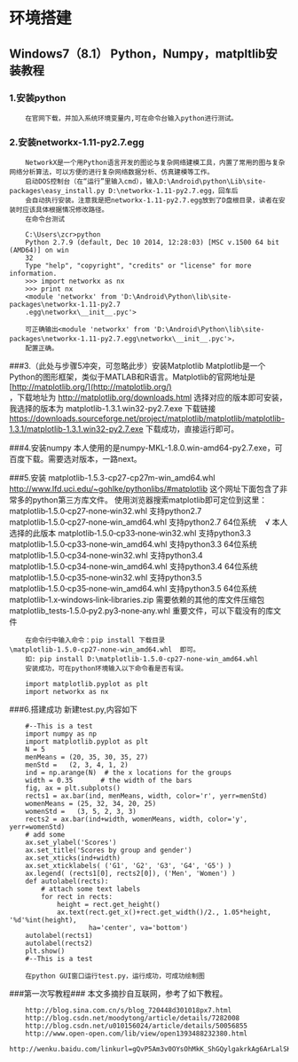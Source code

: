 环境搭建
===================================

Windows7（8.1）  Python，Numpy，matpltlib安装教程 
----------------------------------------------
### 1.安装python
        在官网下载，并加入系统环境变量内,可在命令台输入python进行测试。

### 2.安装networkx-1.11-py2.7.egg
        NetworkX是一个用Python语言开发的图论与复杂网络建模工具，内置了常用的图与复杂网络分析算法，可以方便的进行复杂网络数据分析、仿真建模等工作。
        启动DOS控制台（在“运行”里输入cmd），输入D:\Android\python\Lib\site-packages\easy_install.py D:\networkx-1.11-py2.7.egg，回车后
        会自动执行安装。注意我是把networkx-1.11-py2.7.egg放到了D盘根目录，读者在安装时应该具体根据情况修改路径。
        在命令台测试

        C:\Users\zcr>python                   
        Python 2.7.9 (default, Dec 10 2014, 12:28:03) [MSC v.1500 64 bit (AMD64)] on win
        32
        Type "help", "copyright", "credits" or "license" for more information.
        >>> import networkx as nx
        >>> print nx
        <module 'networkx' from 'D:\Android\Python\lib\site-packages\networkx-1.11-py2.7
        .egg\networkx\__init__.pyc'>

        可正确输出<module 'networkx' from 'D:\Android\Python\lib\site-packages\networkx-1.11-py2.7.egg\networkx\__init__.pyc'>，
        配置正确。

###3.（此处与步骤5冲突，可忽略此步）安装Matplotlib
        Matplotlib是一个Python的图形框架，类似于MATLAB和R语言。Matplotlib的官网地址是 [http://matplotlib.org/](http://matplotlib.org/)<br /> ，下载地址为
        http://matplotlib.org/downloads.html 选择对应的版本即可安装，我选择的版本为 matplotlib-1.3.1.win32-py2.7.exe
        下载链接
        https://downloads.sourceforge.net/project/matplotlib/matplotlib/matplotlib-1.3.1/matplotlib-1.3.1.win32-py2.7.exe
        下载成功，直接运行即可。

###4.安装numpy
        本人使用的是numpy-MKL-1.8.0.win-amd64-py2.7.exe，可百度下载。需要选对版本，一路next。

###5.安装 matplotlib-1.5.3-cp27-cp27m-win_amd64.whl
        http://www.lfd.uci.edu/~gohlke/pythonlibs/#matplotlib  这个网址下面包含了非常多的python第三方库文件。
        使用浏览器搜索matplotlib即可定位到这里： 
        matplotlib‑1.5.0‑cp27‑none‑win32.whl 支持python2.7 
        matplotlib‑1.5.0‑cp27‑none‑win_amd64.whl 支持python2.7 64位系统    √ 本人选择的此版本
        matplotlib‑1.5.0‑cp33‑none‑win32.whl 支持python3.3 
        matplotlib‑1.5.0‑cp33‑none‑win_amd64.whl 支持python3.3 64位系统 
        matplotlib‑1.5.0‑cp34‑none‑win32.whl 支持python3.4 
        matplotlib‑1.5.0‑cp34‑none‑win_amd64.whl 支持python3.4 64位系统 
        matplotlib‑1.5.0‑cp35‑none‑win32.whl 支持python3.5 
        matplotlib‑1.5.0‑cp35‑none‑win_amd64.whl 支持python3.5 64位系统 
        matplotlib‑1.x‑windows‑link‑libraries.zip 需要依赖的其他的库文件压缩包 
        matplotlib_tests‑1.5.0‑py2.py3‑none‑any.whl 重要文件，可以下载没有的库文件

        在命令行中输入命令：pip install 下载目录\matplotlib‑1.5.0‑cp27‑none‑win_amd64.whl  即可。 
        如: pip install D:\matplotlib‑1.5.0‑cp27‑none‑win_amd64.whl
        安装成功，可在python环境输入以下命令看是否有误。

        import matplotlib.pyplot as plt
        import networkx as nx 

###6.搭建成功
        新建test.py,内容如下
        
        #--This is a test
        import numpy as np
        import matplotlib.pyplot as plt
        N = 5
        menMeans = (20, 35, 30, 35, 27)
        menStd =   (2, 3, 4, 1, 2)
        ind = np.arange(N)  # the x locations for the groups
        width = 0.35       # the width of the bars
        fig, ax = plt.subplots()
        rects1 = ax.bar(ind, menMeans, width, color='r', yerr=menStd)
        womenMeans = (25, 32, 34, 20, 25)
        womenStd =   (3, 5, 2, 3, 3)
        rects2 = ax.bar(ind+width, womenMeans, width, color='y', yerr=womenStd)
        # add some
        ax.set_ylabel('Scores')
        ax.set_title('Scores by group and gender')
        ax.set_xticks(ind+width)
        ax.set_xticklabels( ('G1', 'G2', 'G3', 'G4', 'G5') )
        ax.legend( (rects1[0], rects2[0]), ('Men', 'Women') )
        def autolabel(rects):
            # attach some text labels
            for rect in rects:
                height = rect.get_height()
                ax.text(rect.get_x()+rect.get_width()/2., 1.05*height, '%d'%int(height),
                        ha='center', va='bottom')
        autolabel(rects1)
        autolabel(rects2)
        plt.show()
        #--This is a test

        在python GUI窗口运行test.py，运行成功，可成功绘制图


###第一次写教程###
本文多摘抄自互联网，参考了如下教程。

        http://blog.sina.com.cn/s/blog_720448d301018px7.html
        http://blog.csdn.net/moodytong/article/details/7282008
        http://blog.csdn.net/u010156024/article/details/50056855
        http://www.open-open.com/lib/view/open1393488232380.html
        http://wenku.baidu.com/linkurl=gQvP5Am3v0OYsOhMkK_ShGQylgakrkAg6ArLalSK1VMO5UIBzBANQZhsBasrTAsQe44TeevqF61rXQ4qHjBuWqUIvz6M2dNFvzxnAc6nKfq

